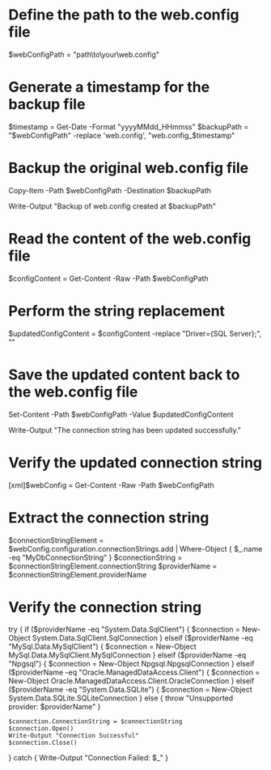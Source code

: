 # Define the path to the web.config file
$webConfigPath = "path\to\your\web.config"

# Generate a timestamp for the backup file
$timestamp = Get-Date -Format "yyyyMMdd_HHmmss"
$backupPath = "$webConfigPath" -replace 'web.config', "web.config_$timestamp"

# Backup the original web.config file
Copy-Item -Path $webConfigPath -Destination $backupPath

Write-Output "Backup of web.config created at $backupPath"

# Read the content of the web.config file
$configContent = Get-Content -Raw -Path $webConfigPath

# Perform the string replacement
$updatedConfigContent = $configContent -replace "Driver={SQL Server};", ""

# Save the updated content back to the web.config file
Set-Content -Path $webConfigPath -Value $updatedConfigContent

Write-Output "The connection string has been updated successfully."

# Verify the updated connection string
[xml]$webConfig = Get-Content -Raw -Path $webConfigPath

# Extract the connection string
$connectionStringElement = $webConfig.configuration.connectionStrings.add | Where-Object { $_.name -eq "MyDbConnectionString" }
$connectionString = $connectionStringElement.connectionString
$providerName = $connectionStringElement.providerName

# Verify the connection string
try {
    if ($providerName -eq "System.Data.SqlClient") {
        $connection = New-Object System.Data.SqlClient.SqlConnection
    } elseif ($providerName -eq "MySql.Data.MySqlClient") {
        $connection = New-Object MySql.Data.MySqlClient.MySqlConnection
    } elseif ($providerName -eq "Npgsql") {
        $connection = New-Object Npgsql.NpgsqlConnection
    } elseif ($providerName -eq "Oracle.ManagedDataAccess.Client") {
        $connection = New-Object Oracle.ManagedDataAccess.Client.OracleConnection
    } elseif ($providerName -eq "System.Data.SQLite") {
        $connection = New-Object System.Data.SQLite.SQLiteConnection
    } else {
        throw "Unsupported provider: $providerName"
    }

    $connection.ConnectionString = $connectionString
    $connection.Open()
    Write-Output "Connection Successful"
    $connection.Close()
} catch {
    Write-Output "Connection Failed: $_"
}
